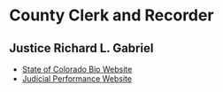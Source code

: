 # County Clerk and Recorder 

## Justice Richard L. Gabriel
* [State of Colorado Bio Website][1]
* [Judicial Performance Website][2]


[1]: https://www.courts.state.co.us/Bio.cfm?Employee_ID=65/
[2]: http://www.coloradojudicialperformance.gov/retention.cfm?ret=1468/